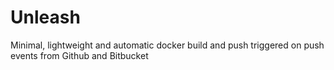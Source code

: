 Unleash
=======
Minimal, lightweight and automatic docker build and push triggered on push events from Github and Bitbucket
